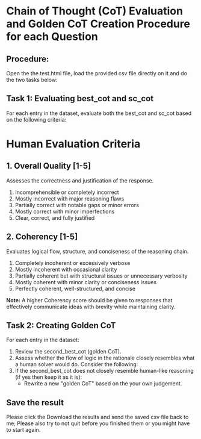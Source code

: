 # Chain of Thought (CoT) Evaluation and Golden CoT Creation Procedure for each Question

## Procedure:

Open the the test.html file, load the provided csv file directly on it and do the two tasks below:

## Task 1: Evaluating best_cot and sc_cot

For each entry in the dataset, evaluate both the best_cot and sc_cot based on the following criteria:

# Human Evaluation Criteria

## 1. Overall Quality [1-5]
Assesses the correctness and justification of the response.

1. Incomprehensible or completely incorrect
2. Mostly incorrect with major reasoning flaws
3. Partially correct with notable gaps or minor errors
4. Mostly correct with minor imperfections
5. Clear, correct, and fully justified

## 2. Coherency [1-5]
Evaluates logical flow, structure, and conciseness of the reasoning chain.

1. Completely incoherent or excessively verbose
2. Mostly incoherent with occasional clarity
3. Partially coherent but with structural issues or unnecessary verbosity
4. Mostly coherent with minor clarity or conciseness issues
5. Perfectly coherent, well-structured, and concise

**Note:** A higher Coherency score should be given to responses that effectively communicate ideas with brevity while maintaining clarity.

## Task 2: Creating Golden CoT

For each entry in the dataset:

1. Review the second_best_cot (golden CoT).
2. Assess whether the flow of logic in the rationale closely resembles what a human solver would do. Consider the following:
3. If the second_best_cot does not closely resemble human-like reasoning (if yes then keep it as it is):
   - Rewrite a new "golden CoT" based on the your own judgement.

## Save the result

Please click the Download the results and send the saved csv file back to me; Please also try to not quit before you finished them or you might have to start again. 